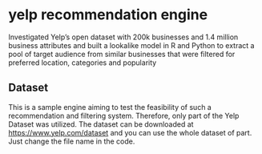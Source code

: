 # yelp recommendation engine
Investigated Yelp’s open dataset with 200k businesses and 1.4 million business attributes and built a lookalike model in R and Python to extract a pool of target audience from similar businesses that were filtered for preferred location, categories and popularity 

## Dataset
This is a sample engine aiming to test the feasibility of such a recommendation and filtering system. Therefore, only part of the Yelp Dataset was utilized. The dataset can be downloaded at https://www.yelp.com/dataset and you can use the whole dataset of part. Just change the file name in the code.
